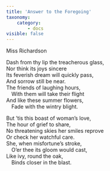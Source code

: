 ```yaml
---
title: 'Answer to the Foregoing'
taxonomy:
    category:
        - docs
visible: false
---
```


<div class="author">Miss Richardson</div>

Dash from thy lip the treacherous glass,  
Nor think its joys sincere  
Its feverish dream will quickly pass,  
And sorrow still be near.  
The friends of laughing hours,  
&emsp;With them will take their flight  
And like these summer flowers,  
&emsp;Fade with the wintry blight.  

But ’tis this boast of woman’s love,  
The hour of grief to share,  
No threatening skies her smiles reprove  
Or check her watchful care.  
She, when misfortune’s stroke,  
&emsp;O’er thee its gloom would cast,  
Like ivy, round the oak,  
&emsp;Binds closer in the blast.